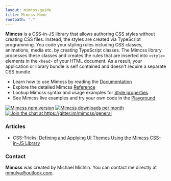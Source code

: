```yaml
---
layout: mimcss-guide
title: Mimcss Home
rootpath: "."
---
```


**Mimcss** is a CSS-in-JS library that allows authoring CSS styles without creating CSS files. Instead, the styles are created via TypeScript programming. You code your styling rules including CSS classes, animations, media etc. by creating TypeScript classes. The Mimcss library processes these classes and creates the rules that are inserted into `<style>` elements in the `<head>` of your HTML document. As a result, your application or library bundle is self contained and doesn't require a separate CSS bundle.

- Learn how to use Mimcss by reading the [Documentation](guide/introduction.html)
- Explore the detailed Mimcss [Reference](typedoc.html)
- Lookup Mimcss syntax and usage examples for [Style properties](typedoc.html?path=interfaces/Stylesets.IStyleset.html)
- See Mimcss live examples and try your own code in the [Playground](demo/playground.html)

[<img src="https://img.shields.io/npm/v/mimcss.svg?&style=flat-square&color=success" alt="Mimcss npm version">](https://www.npmjs.com/package/mimcss)
[<img src="https://img.shields.io/npm/dm/mimcss.svg?&style=flat-square&color=success" alt="Mimcss downloads per month">](https://www.npmjs.com/package/mimcss)
[<img src="https://img.shields.io/gitter/room/mmichlin66/mimcss.svg?&style=flat-square&color=informational" alt="Join the chat at https://gitter.im/mimcss/general">](https://gitter.im/mimcss/general?utm_source=badge&utm_medium=badge&utm_campaign=pr-badge&utm_content=badge)

### Articles

- CSS-Tricks: [Defining and Applying UI Themes Using the Mimcss CSS-in-JS Library](https://css-tricks.com/defining-and-applying-ui-themes-using-the-mimcss-css-in-js-library/)

### Contact
**Mimcss** was created by Michael Michlin. You can contact me directly at <a href="mailto:mmulya@outlook.com" rel="nofollow">mmulya@outlook.com</a>.
